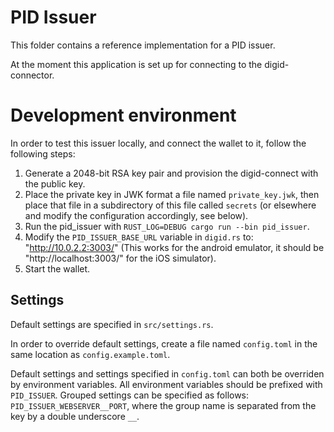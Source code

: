 # PID Issuer

This folder contains a reference implementation for a PID issuer.

At the moment this application is set up for connecting to the digid-connector.

# Development environment

In order to test this issuer locally, and connect the wallet to it, follow the following steps:

1. Generate a 2048-bit RSA key pair and provision the digid-connect with the public key.
2. Place the private key in JWK format a file named `private_key.jwk`, then place that file in a subdirectory of this file called `secrets` (or elsewhere and modify the configuration accordingly, see below).
3. Run the pid_issuer with `RUST_LOG=DEBUG cargo run --bin pid_issuer`.
4. Modify the `PID_ISSUER_BASE_URL` variable in `digid.rs` to: "http://10.0.2.2:3003/" (This works for the android emulator, it should be "http://localhost:3003/" for the iOS simulator).
5. Start the wallet.

## Settings
Default settings are specified in `src/settings.rs`.

In order to override default settings, create a file named `config.toml` in the same location as `config.example.toml`.

Default settings and settings specified in `config.toml` can both be overriden by environment variables. All environment variables should be prefixed with `PID_ISSUER`. Grouped settings can be specified as follows: `PID_ISSUER_WEBSERVER__PORT`, where the group name is separated from the key by a double underscore `__`.
